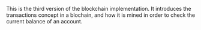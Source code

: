 This is the third version of the blockchain implementation. It introduces the transactions concept in a blochain, and how it is mined in order to check the current balance of an account.